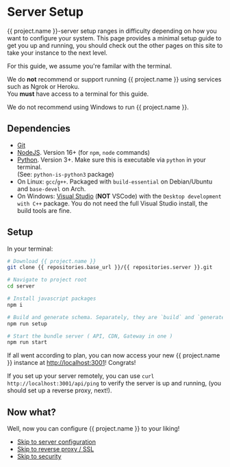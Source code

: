 # Server Setup

{{ project.name }}-server setup ranges in difficulty depending on how you want to configure your system.
This page provides a minimal setup guide to get you up and running,
you should check out the other pages on this site to take your instance to the next level.

For this guide, we assume you're familar with the terminal.

We do **not** recommend or support running {{ project.name }} using services such as Ngrok or Heroku.  
You **must** have access to a terminal for this guide.

We do not recommend using Windows to run {{ project.name }}.

## Dependencies

-   [Git](https://git-scm.com/)
-   [NodeJS](https://nodejs.org). Version 16+ (for `npm`, `node` commands)
-   [Python](https://www.python.org/). Version 3+. Make sure this is executable via `python` in your terminal.  
     (See: `python-is-python3` package)
-   On Linux: `gcc`/`g++`. Packaged with `build-essential` on Debian/Ubuntu and `base-devel` on Arch.
-   On Windows: [Visual Studio](https://visualstudio.microsoft.com/) (**NOT** VSCode) with the `Desktop development with C++` package.
    You do not need the full Visual Studio install, the build tools are fine.

## Setup

In your terminal:

```bash
# Download {{ project.name }}
git clone {{ repositories.base_url }}/{{ repositories.server }}.git

# Navigate to project root
cd server

# Install javascript packages
npm i

# Build and generate schema. Separately, they are `build` and `generate:schema`.
npm run setup

# Start the bundle server ( API, CDN, Gateway in one )
npm run start
```

If all went according to plan, you can now access your new {{ project.name }} instance at [http://localhost:3001](http://localhost:3001)! Congrats!

If you set up your server remotely, you can use `curl http://localhost:3001/api/ping` to verify the server is up and running,
(you should set up a reverse proxy, next!).

## Now what?

Well, now you can configure {{ project.name }} to your liking!

-   [Skip to server configuration](configuration)
-   [Skip to reverse proxy / SSL](reverseProxy.md)
-   [Skip to security](security)
